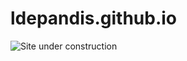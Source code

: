 # ldepandis.github.io

![Site under construction](https://external-content.duckduckgo.com/iu/?u=https%3A%2F%2Fstatic.vecteezy.com%2Fsystem%2Fresources%2Fpreviews%2F001%2F970%2F338%2Fnon_2x%2Fbuilding-under-construction-site-free-vector.jpg&f=1&nofb=1&ipt=b2bf7a4b6b1b3e7fc61b15631443b8ff830c62d7dc0ea532f394dfa66883f54a&ipo=images)
